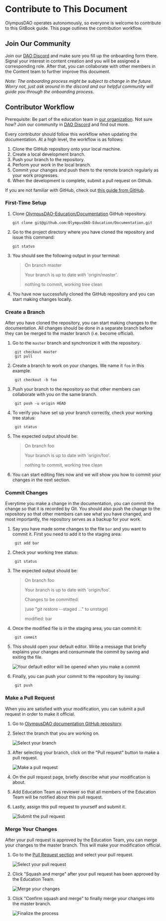 # Contribute to This Document

OlympusDAO operates autonomously, so everyone is welcome to contribute to this GitBook guide. This page outlines the contribution workflow.

## Join Our Community

Join our [DAO Discord](https://discord.gg/42xFV68uEf) and make sure you fill up the onboarding form there. Signal your interest in content creation and you will be assigned a corresponding role. After that, you can collaborate with other members in the Content team to further improve this document.

*Note: The onboarding process might be subject to change in the future. Worry not, just ask around in the discord and our helpful community will guide you through the onboarding process.*

## Contributor Workflow

Prerequisite: Be part of the education team in [our organization](https://github.com/OlympusDAO-Education). Not sure how? Join our community in [DAO Discord](https://discord.gg/42xFV68uEf) and find out more.

Every contributor should follow this workflow when updating the documentation. At a high level, the workflow is as follows:

1. Clone the GitHub repository onto your local machine.
2. Create a local development branch.
3. Push your branch to the repository.
4. Perform your work in the local branch.
5. Commit your changes and push them to the remote branch regularly as your work progresses.
6. When the development is complete, submit a pull request on Github.

If you are not familiar with GitHub, check out [this guide from GitHub](https://guides.github.com/activities/hello-world/).

### First-Time Setup

1. Clone [OlympusDAO-Education/Documentation](https://github.com/OlympusDAO-Education/Documentation) GitHub repository.

    `git clone git@github.com:OlympusDAO-Education/Documentation.git`

2. Go to the project directory where you have cloned the repository and issue this command:

    `git status`

3. You should see the following output in your terminal:

    > On branch master
    >
    > Your branch is up to date with 'origin/master'.
    >
    > nothing to commit, working tree clean

4. You have now successfully cloned the GitHub repository and you can start making changes locally.

### Create a Branch

After you have cloned the repository, you can start making changes to the documentation. All changes should be done in a separate branch before they can be merged to the master branch (i.e. become official).

1. Go to the `master` branch and synchronize it with the repository.

        git checkout master
        git pull

2. Create a branch to work on your changes. We name it `foo` in this example.

        git checkout -b foo

3. Push your branch to the repository so that other members can collaborate with you on the same branch.

        git push -u origin HEAD

4. To verify you have set up your branch correctly, check your working tree status:

        git status

5. The expected output should be:

    > On branch foo
    >
    > Your branch is up to date with 'origin/foo'.
    >
    > nothing to commit, working tree clean

6. You can start editing files now and we will show you how to commit your changes in the next section.

### Commit Changes

Everytime you make a change in the documentation, you can commit the change so that it is recorded by Git. You should also push the change to the repository so that other members can see what you have changed, and most importantly, the repository serves as a backup for your work.

1. Say you have made some changes to the file `bar` and you want to commit it. First you need to add it to the staging area:

        git add bar

2. Check your working tree status:

        git status

3. The expected output should be:

    > On branch foo
    >
    > Your branch is up to date with 'origin/foo'.
    >
    > Changes to be committed:
    >
    > (use "git restore --staged <file>..." to unstage)
    >
    > modified: bar

4. Once the modified file is in the staging area, you can commit it:

        git commit

5. This should open your default editor. Write a message that briefly explains your changes and consummate the commit by saving and exiting the file.

    ![Your default editor will be opened when you make a commit](.gitbook/assets/contribute/commit_message.png)

6. Finally, you can push your commit to the repository by issuing:

        git push

### Make a Pull Request

When you are satisfied with your modification, you can submit a pull request in order to make it official.

1. Go to [OlympusDAO documentation GitHub repository](https://github.com/OlympusDAO-Education/Documentation).

2. Select the branch that you are working on.

    ![Select your branch](.gitbook/assets/contribute/select_branch.png)

3. After selecting your branch, click on the "Pull request" button to make a pull request.

    ![Make a pull request](.gitbook/assets/contribute/pull_request.png)

4. On the pull request page, briefly describe what your modification is about.

5. Add Education Team as reviewer so that all members of the Education Team will be notified about this pull request.

6. Lastly, assign this pull request to yourself and submit it.

    ![Submit the pull request](.gitbook/assets/contribute/submit_pull_request.png)

### Merge Your Changes

After your pull request is approved by the Education Team, you can merge your changes to the master branch. This will make your modification official.

1. Go to the [Pull Request section](https://github.com/OlympusDAO-Education/Documentation/pulls) and select your pull request.

    ![Select your pull request](.gitbook/assets/contribute/open_pull_request.png)

2. Click "Squash and merge" after your pull request has been approved by the Education Team.

    ![Merge your changes](.gitbook/assets/contribute/merge_changes.png)

3. Click "Confirm squash and merge" to finally merge your changes into the master branch.

    ![Finalize the process](.gitbook/assets/contribute/finalize.png)
